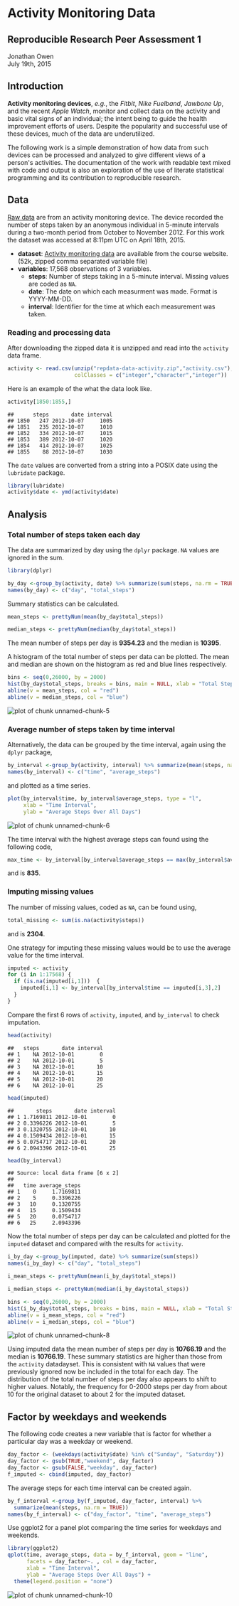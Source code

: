 Activity Monitoring Data
========================
Reproducible Research Peer Assessment 1  
---------------------------------------  

Jonathan Owen  
July 19th, 2015  

  
  
  
## Introduction  
**Activity monitoring devices**, *e.g.*, the *Fitbit*, *Nike Fuelband*, 
*Jawbone Up*, and the recent *Apple Watch*, monitor and collect data on the 
activity and basic vital signs of an individual; the intent being to guide the 
health improvement efforts of users. Despite the popularity and successful use
of these devices, much of the data are underutilized. 
  
  
The following work is a simple demonstration of how data from such devices can 
be processed and analyzed to give different views of a person's activities. The
documentation of the work with readable text mixed with code and output is also 
an exploration of the use of literate statistical programming and its 
contribution to reproducible research.

## Data
[Raw data](https://d396qusza40orc.cloudfront.net/repdata%2Fdata%2Factivity.zip)
are from an activity monitoring device. The device recorded the number of 
steps taken by an anonymous individual in 5-minute intervals during a two-month 
period from October to November 2012. For this work the dataset was accessed at 
8:11pm UTC on April 18th, 2015.

  + **dataset**:  [Activity monitoring data](https://d396qusza40orc.cloudfront.net/repdata%2Fdata%2Factivity.zip)
  are available from the course website. (52k, zipped comma separated variable file)
  + **variables**:  17,568 observations of 3 variables.  
    + **steps**:  Number of steps taking in a 5-minute interval. Missing values 
    are coded as `NA`.
    + **date**:  The date on which each measurment was made. 
    Format is YYYY-MM-DD.
    + **interval**:  Identifier for the time at which each measurement was taken.  
    
  
### Reading and processing data  
After downloading the zipped data it is unzipped and read into the `activity`
data frame.

```r
activity <- read.csv(unzip("repdata-data-activity.zip","activity.csv"), 
                     colClasses = c("integer","character","integer"))
```
Here is an example of the what the data look like.

```r
activity[1850:1855,]
```

```
##      steps       date interval
## 1850   247 2012-10-07     1005
## 1851   235 2012-10-07     1010
## 1852   334 2012-10-07     1015
## 1853   389 2012-10-07     1020
## 1854   414 2012-10-07     1025
## 1855    88 2012-10-07     1030
```
The `date` values are converted from a string into a POSIX date using the 
`lubridate` package.

```r
library(lubridate)
activity$date <- ymd(activity$date)
```

## Analysis
### Total number of steps taken each day
The data are summarized by day using the `dplyr` package. `NA` values are
ignored in the sum.

```r
library(dplyr)
```


```r
by_day <-group_by(activity, date) %>% summarize(sum(steps, na.rm = TRUE))
names(by_day) <- c("day", "total_steps")
```

Summary statistics can be calculated.

```r
mean_steps <- prettyNum(mean(by_day$total_steps))
```

```r
median_steps <- prettyNum(median(by_day$total_steps))
```
The mean number of steps per day is **9354.23** and the median is 
**10395**.  
  
  
A histogram of the total number of steps per data can be plotted. The mean and 
median are shown on the histogram as red and blue lines respectively.


```r
bins <- seq(0,26000, by = 2000)
hist(by_day$total_steps, breaks = bins, main = NULL, xlab = "Total Steps per Day")
abline(v = mean_steps, col = "red")
abline(v = median_steps, col = "blue")
```

![plot of chunk unnamed-chunk-5](figure/unnamed-chunk-5-1.png) 
  
### Average number of steps taken by time interval  

Alternatively, the data can be grouped by the time interval, again using the 
`dplyr` package,

```r
by_interval <-group_by(activity, interval) %>% summarize(mean(steps, na.rm = TRUE))
names(by_interval) <- c("time", "average_steps")
```
 
and plotted as a time series.

```r
plot(by_interval$time, by_interval$average_steps, type = "l",
     xlab = "Time Interval", 
     ylab = "Average Steps Over All Days")
```

![plot of chunk unnamed-chunk-6](figure/unnamed-chunk-6-1.png) 

The time interval with the highest average steps can found using the following 
code,

```r
max_time <- by_interval[by_interval$average_steps == max(by_interval$average_steps),1]
```
and is **835**.  
  
### Imputing missing values
The number of missing values, coded as `NA`, can be found using,

```r
total_missing <- sum(is.na(activity$steps))
```
and is **2304**.  

One strategy for imputing these missing values would be to use the average 
value for the time interval.

```r
imputed <- activity
for (i in 1:17568) {
  if (is.na(imputed[i,1]))  {
    imputed[i,1] <- by_interval[by_interval$time == imputed[i,3],2]
  }
}
```
Compare the first 6 rows of `activity`, `imputed`, and `by_interval` to check
imputation.

```r
head(activity)
```

```
##   steps       date interval
## 1    NA 2012-10-01        0
## 2    NA 2012-10-01        5
## 3    NA 2012-10-01       10
## 4    NA 2012-10-01       15
## 5    NA 2012-10-01       20
## 6    NA 2012-10-01       25
```

```r
head(imputed)
```

```
##       steps       date interval
## 1 1.7169811 2012-10-01        0
## 2 0.3396226 2012-10-01        5
## 3 0.1320755 2012-10-01       10
## 4 0.1509434 2012-10-01       15
## 5 0.0754717 2012-10-01       20
## 6 2.0943396 2012-10-01       25
```

```r
head(by_interval)
```

```
## Source: local data frame [6 x 2]
## 
##   time average_steps
## 1    0     1.7169811
## 2    5     0.3396226
## 3   10     0.1320755
## 4   15     0.1509434
## 5   20     0.0754717
## 6   25     2.0943396
```

Now the total number of steps per day can be calculated and plotted for the 
`imputed` dataset and compared with the results for `activity`.

```r
i_by_day <-group_by(imputed, date) %>% summarize(sum(steps))
names(i_by_day) <- c("day", "total_steps")
```

```r
i_mean_steps <- prettyNum(mean(i_by_day$total_steps))
```

```r
i_median_steps <- prettyNum(median(i_by_day$total_steps))
```

```r
bins <- seq(0,26000, by = 2000)
hist(i_by_day$total_steps, breaks = bins, main = NULL, xlab = "Total Steps per Day (imputed)")
abline(v = i_mean_steps, col = "red")
abline(v = i_median_steps, col = "blue")
```

![plot of chunk unnamed-chunk-8](figure/unnamed-chunk-8-1.png) 

Using imputed data the mean number of steps per day is **10766.19** and
the median is **10766.19**.  These summary statistics are higher than 
those from the `activity` datadayset. This is consistent with `NA` values that were 
previously ignored now be included in the total for each day.  The distribution 
of the total number of steps per day also appears to shift to higher values. 
Notably, the frequency for 0-2000 steps per day from about 10 for the original 
dataset to about 2 for the imputed dataset.  
  
## Factor by weekdays and weekends
The following code creates a new variable that is factor for whether a 
particular day was a weekday or weekend.

```r
day_factor <- (weekdays(activity$date) %in% c("Sunday", "Saturday"))
day_factor <- gsub(TRUE,"weekend", day_factor)
day_factor <- gsub(FALSE,"weekday", day_factor)
f_imputed <- cbind(imputed, day_factor)
```

The average steps for each time interval can be created again.

```r
by_f_interval <-group_by(f_imputed, day_factor, interval) %>% 
  summarize(mean(steps, na.rm = TRUE))
names(by_f_interval) <- c("day_factor", "time", "average_steps")
```

Use ggplot2 for a panel plot comparing the time series for weekdays and weekends.

```r
library(ggplot2)
qplot(time, average_steps, data = by_f_interval, geom = "line", 
      facets = day_factor~. , col = day_factor, 
      xlab = "Time Interval",
      ylab = "Average Steps Over All Days") + 
  theme(legend.position = "none")
```

![plot of chunk unnamed-chunk-10](figure/unnamed-chunk-10-1.png) 


